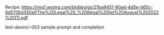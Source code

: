 Recipe: https://img1.wsimg.com/blobby/go/21ba9451-60ad-4d5e-b65c-6d5706d350ef/The%20Legal%20_%20Illegal%20list%20August%202022%20(1).pdf

text-davinci-003 sample prompt and completion
